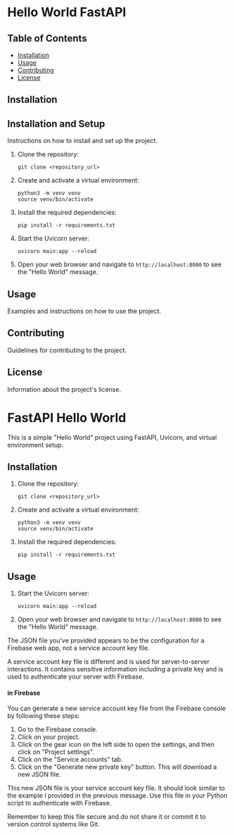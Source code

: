 # Hello World FastAPI


## Table of Contents

- [Installation](#installation)
- [Usage](#usage)
- [Contributing](#contributing)
- [License](#license)

## Installation

## Installation and Setup

Instructions on how to install and set up the project.

1. Clone the repository:

    ```shell
    git clone <repository_url>
    ```

2. Create and activate a virtual environment:

    ```shell
    python3 -m venv venv
    source venv/bin/activate
    ```

3. Install the required dependencies:

    ```shell
    pip install -r requirements.txt
    ```

4. Start the Uvicorn server:

    ```shell
    uvicorn main:app --reload
    ```

5. Open your web browser and navigate to `http://localhost:8000` to see the "Hello World" message.


## Usage

Examples and instructions on how to use the project.

## Contributing

Guidelines for contributing to the project.

## License

Information about the project's license.
# FastAPI Hello World

This is a simple "Hello World" project using FastAPI, Uvicorn, and virtual environment setup.

## Installation

1. Clone the repository:

    ```shell
    git clone <repository_url>
    ```

2. Create and activate a virtual environment:

    ```shell
    python3 -m venv venv
    source venv/bin/activate
    ```

3. Install the required dependencies:

    ```shell
    pip install -r requirements.txt
    ```

## Usage

1. Start the Uvicorn server:

    ```shell
    uvicorn main:app --reload
    ```

2. Open your web browser and navigate to `http://localhost:8000` to see the "Hello World" message.

The JSON file you've provided appears to be the configuration for a Firebase web app, not a service account key file. 

A service account key file is different and is used for server-to-server interactions. It contains sensitive information including a private key and is used to authenticate your server with Firebase. 

#### in Firebase

You can generate a new service account key file from the Firebase console by following these steps:

1. Go to the Firebase console.
2. Click on your project.
3. Click on the gear icon on the left side to open the settings, and then click on "Project settings".
4. Click on the "Service accounts" tab.
5. Click on the "Generate new private key" button. This will download a new JSON file.

This new JSON file is your service account key file. It should look similar to the example I provided in the previous message. Use this file in your Python script to authenticate with Firebase. 

Remember to keep this file secure and do not share it or commit it to version control systems like Git.